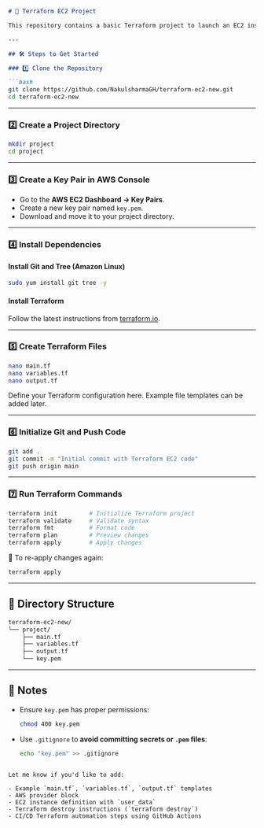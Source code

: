 ````markdown
# 🚀 Terraform EC2 Project

This repository contains a basic Terraform project to launch an EC2 instance on AWS.

---

## 🛠️ Steps to Get Started

### 1️⃣ Clone the Repository

```bash
git clone https://github.com/NakulsharmaGH/terraform-ec2-new.git
cd terraform-ec2-new
````

---

### 2️⃣ Create a Project Directory

```bash
mkdir project
cd project
```

---

### 3️⃣ Create a Key Pair in AWS Console

* Go to the **AWS EC2 Dashboard → Key Pairs**.
* Create a new key pair named `key.pem`.
* Download and move it to your project directory.

---

### 4️⃣ Install Dependencies

#### Install Git and Tree (Amazon Linux)

```bash
sudo yum install git tree -y
```

#### Install Terraform

Follow the latest instructions from [terraform.io](https://developer.hashicorp.com/terraform/downloads).

---

### 5️⃣ Create Terraform Files

```bash
nano main.tf
nano variables.tf
nano output.tf
```

Define your Terraform configuration here. Example file templates can be added later.

---

### 6️⃣ Initialize Git and Push Code

```bash
git add .
git commit -m "Initial commit with Terraform EC2 code"
git push origin main
```

---

### 7️⃣ Run Terraform Commands

```bash
terraform init         # Initialize Terraform project
terraform validate     # Validate syntax
terraform fmt          # Format code
terraform plan         # Preview changes
terraform apply        # Apply changes
```

🔁 To re-apply changes again:

```bash
terraform apply
```

---

## 📂 Directory Structure

```bash
terraform-ec2-new/
└── project/
    ├── main.tf
    ├── variables.tf
    ├── output.tf
    └── key.pem
```

---

## 📘 Notes

* Ensure `key.pem` has proper permissions:

  ```bash
  chmod 400 key.pem
  ```

* Use `.gitignore` to **avoid committing secrets or `.pem` files**:

  ```bash
  echo "key.pem" >> .gitignore
  ```


```

Let me know if you'd like to add:

- Example `main.tf`, `variables.tf`, `output.tf` templates
- AWS provider block
- EC2 instance definition with `user_data`
- Terraform destroy instructions (`terraform destroy`)  
- CI/CD Terraform automation steps using GitHub Actions
```
